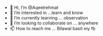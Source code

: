 - 👋 Hi, I’m @Aqeelrehmat
- 👀 I’m interested in ...learn and know
- 🌱 I’m currently learning ... observation
- 💞️ I’m looking to collaborate on ... anywhere
- 📫 How to reach me ... Bilawal basit my fb


<!---
Aqeelrehmat/Aqeelrehmat is a ✨ special ✨ repository because its `README.md` (this file) appears on your GitHub profile.
You can click the Preview link to take a look at your changes.
--->
